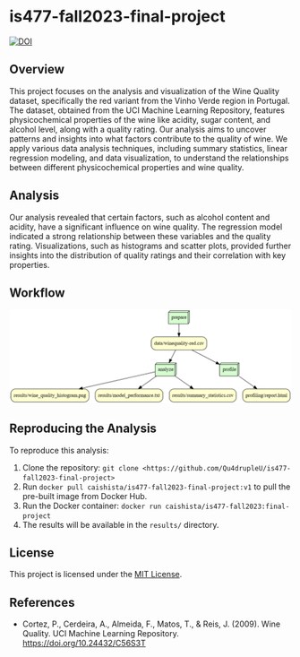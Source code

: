 # is477-fall2023-final-project
[![DOI](https://zenodo.org/badge/728980799.svg)](https://zenodo.org/doi/10.5281/zenodo.10300307)
## Overview
This project focuses on the analysis and visualization of the Wine Quality dataset, specifically the red variant from the Vinho Verde region in Portugal. The dataset, obtained from the UCI Machine Learning Repository, features physicochemical properties of the wine like acidity, sugar content, and alcohol level, along with a quality rating. Our analysis aims to uncover patterns and insights into what factors contribute to the quality of wine. We apply various data analysis techniques, including summary statistics, linear regression modeling, and data visualization, to understand the relationships between different physicochemical properties and wine quality.

## Analysis
Our analysis revealed that certain factors, such as alcohol content and acidity, have a significant influence on wine quality. The regression model indicated a strong relationship between these variables and the quality rating. Visualizations, such as histograms and scatter plots, provided further insights into the distribution of quality ratings and their correlation with key properties.

## Workflow
![Workflow Diagram](graph.png)

## Reproducing the Analysis
To reproduce this analysis:
1. Clone the repository: `git clone <https://github.com/Qu4drupleU/is477-fall2023-final-project>`
2.  Run `docker pull caishista/is477-fall2023-final-project:v1` to pull the pre-built image from Docker Hub.
3. Run the Docker container: `docker run caishista/is477-fall2023:final-project`
4. The results will be available in the `results/` directory.

## License
This project is licensed under the [MIT License](LICENSE.txt). 

## References
- Cortez, P., Cerdeira, A., Almeida, F., Matos, T., & Reis, J. (2009). Wine Quality. UCI Machine Learning Repository. https://doi.org/10.24432/C56S3T
